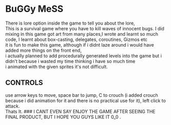 # BuGGy MeSS  
There is lore option inside the game to tell you about the lore,    
This is a survival game where you have to kill waves of innocent bugs.
I did mixing in this game got art from many places,I wrote and learnt so much code, I learnt about box-casting, delegates, coroutines, Gizmos etc   
it is fun to make this game, although if i didnt laze around i would have added more things on the front end,   
i actually planned to add procedurally generated levels into the game but i didn't because i wasted my time thinking i have so much time  
i animated with the given sprites it's not difficult.  
## CONTROLS  
use arrow keys to move, space bar to jump, C to crouch (i added crouch because i did animation for it and there is no practical use for it), left click to attack.  
Thats It. ### I CANT EVEN SAY ENJOY THE GAME AFTER SEEING THE FINAL PRODUCT, BUT I HOPE YOU GUYS LIKE IT 0_0 .
